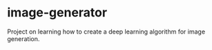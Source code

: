 # image-generator
Project on learning how to create a deep learning algorithm for image generation. 
